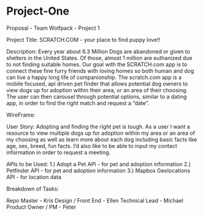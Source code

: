 # Project-One

Proposal - Team Wolfpack - Project 1

Project Title:  SCRATCH.COM - your place to find puppy love!!

Description: Every year about 6.3 Million Dogs are abandoned or given to shelters in the United States.  Of those, almost 1 million are euthanized due to not finding suitable homes.  Our goal with the SCRATCH.com app is to connect these fine furry friends with loving homes so both human and dog can live a happy long life of companionship.  The scratch.com app is a mobile focused, api driven pet finder that allows potential dog owners to view dogs up for adoption within their area, or an area of their choosing.  The user can then carousel through potential options, similar to a dating app, in order to find the right match and request a “date”.


WireFrame:

User Story: Adopting and finding the right pet is tough.  As a user I want a resource to view multiple dogs up for adoption within my area or an area of my choosing as well as learn more about each dog including basic facts like age, sex, breed, fun facts.  I’d also like to be able to input my contact information in order to request a meeting.


APIs to be Used: 
1.) Adopt a Pet API - for pet and adoption information
2.) Petfinder API - for pet and adoption information
3.) Mapbox Geolocations API - for location data


Breakdown of Tasks:

Repo Master - Kris
Design / Front End - Ellen
Technical Lead - Michael
Product Owner / PM - Peter